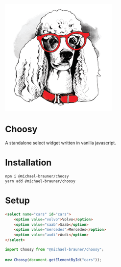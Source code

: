 ![Choosy](art/banner.png)

# Choosy

A standalone select widget written in vanilla javascript.

# Installation

```
npm i @michael-brauner/choosy
yarn add @michael-brauner/choosy
```

# Setup

```html
<select name="cars" id="cars">
    <option value="volvo">Volvo</option>
    <option value="saab">Saab</option>
    <option value="mercedes">Mercedes</option>
    <option value="audi">Audi</option>
</select>
```

```javascript
import Choosy from "@michael-brauner/choosy";

new Choosy(document.getElementById("cars"));
```